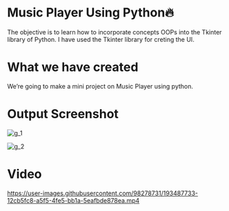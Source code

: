 # Music Player Using Python🔥

The objective is to learn how to incorporate concepts OOPs into the Tkinter library of Python. I have used the Tkinter library for creting the UI.

# What we have created

We’re going to make a mini project on Music Player using python.

# Output Screenshot

![g_1](https://user-images.githubusercontent.com/98278731/193487721-6d80872c-28a1-448b-ac04-39dd835a9753.png)

![g_2](https://user-images.githubusercontent.com/98278731/193487725-94fed215-1f01-4788-9e60-470c2fd7db07.png)

# Video

https://user-images.githubusercontent.com/98278731/193487733-12cb5fc8-a5f5-4fe5-bb1a-5eafbde878ea.mp4

